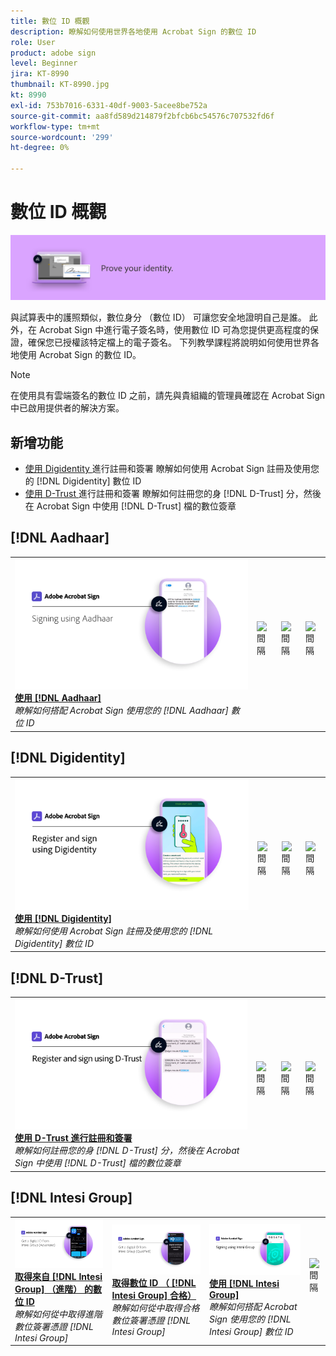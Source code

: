 ```yaml
---
title: 數位 ID 概觀
description: 瞭解如何使用世界各地使用 Acrobat Sign 的數位 ID
role: User
product: adobe sign
level: Beginner
jira: KT-8990
thumbnail: KT-8990.jpg
kt: 8990
exl-id: 753b7016-6331-40df-9003-5acee8be752a
source-git-commit: aa8fd589d214879f2bfcb6bc54576c707532fd6f
workflow-type: tm+mt
source-wordcount: '299'
ht-degree: 0%

---
```


# 數位 ID 概觀

![Sign 數位 ID 影像](../assets/Hero-DigitalID.png)

與試算表中的護照類似，數位身分 （數位 ID） 可讓您安全地證明自己是誰。 此外，在 Acrobat Sign 中進行電子簽名時，使用數位 ID 可為您提供更高程度的保證，確保您已授權該特定檔上的電子簽名。 下列教學課程將說明如何使用世界各地使用 Acrobat Sign 的數位 ID。

>[!NOTE]
>
>在使用具有雲端簽名的數位 ID 之前，請先與貴組織的管理員確認在 Acrobat Sign 中已啟用提供者的解決方案。

## 新增功能

* [使用 Digidentity ](digidentity-sign.md) 進行註冊和簽署
瞭解如何使用 Acrobat Sign 註冊及使用您的 [!DNL Digidentity] 數位 ID
* [使用 D-Trust ](d-trust.md) 進行註冊和簽署
瞭解如何註冊您的身 [!DNL D-Trust] 分，然後在 Acrobat Sign 中使用 [!DNL D-Trust] 檔的數位簽章

## [!DNL Aadhaar]

<table style="table-layout:fixed">
<tr>
 <td>
    <a href="aadhaar-sign.md">
      <img alt="使用 [!DNL Aadhaar]" src="assets/Aadhaarsign_1280.png" />
    </a>
    <div>
    <a href="aadhaar-sign.md"><strong>使用 [!DNL Aadhaar]</strong></a>
    </div>
    <em>瞭解如何搭配 Acrobat Sign 使用您的 [!DNL Aadhaar] 數位 ID</em>
    <br>
  </td>
  <td>
    <img alt="間隔" src="../assets/Whitespacer.png" />
    <div>
    <br>
  </td>
  <td>
    <img alt="間隔" src="../assets/Whitespacer.png" />
    <div>
    <br>
  </td>
  <td>
    <img alt="間隔" src="../assets/Whitespacer.png" />
    <div>
    <br>
  </td>
</tr>
</table>

## [!DNL Digidentity]

<table style="table-layout:fixed">
<tr>
  <td>
    <a href="digidentity-sign.md">
      <img alt="使用 [!DNL Digidentity] 數位 ID 註冊和簽署" src="assets/Digidentitysign_1280.png" />
    </a>
    <div>
    <a href="digidentity-sign.md"><strong>使用 [!DNL Digidentity]</strong></a>
    </div>
    <em>瞭解如何使用 Acrobat Sign 註冊及使用您的 [!DNL Digidentity] 數位 ID</em>
    <br>
  </td>
  <td>
    <img alt="間隔" src="../assets/Whitespacer.png" />
    <div>
    <br>
  </td>
  <td>
    <img alt="間隔" src="../assets/Whitespacer.png" />
    <div>
    <br>
  </td>
  <td>
    <img alt="間隔" src="../assets/Whitespacer.png" />
    <div>
    <br>
  </td>
</tr>
</table>

## [!DNL D-Trust]

<table style="table-layout:fixed">
<tr>
  <td>
    <a href="d-trust.md">
      <img alt="使用 D-Trust 進行註冊和簽署" src="assets/Dtrust.png" />
    </a>
    <div>
    <a href="d-trust.md"><strong>使用 D-Trust 進行註冊和簽署</strong></a>
    </div>
    <em>瞭解如何註冊您的身 [!DNL D-Trust] 分，然後在 Acrobat Sign 中使用 [!DNL D-Trust] 檔的數位簽章</em>
    <br>
  </td>
  <td>
    <img alt="間隔" src="../assets/Whitespacer.png" />
    <div>
    <br>
  </td>
  <td>
    <img alt="間隔" src="../assets/Whitespacer.png" />
    <div>
    <br>
  </td>
  <td>
    <img alt="間隔" src="../assets/Whitespacer.png" />
    <div>
    <br>
  </td>
  </tr>
  </table>

## [!DNL Intesi Group]

<table style="table-layout:fixed">
<tr>
  <td>
    <a href="intesi-advanced.md">
      <img alt="從 Intesi Group （進階） 取得數位 ID" src="assets/IntesiAdvanced_1280.png" />
    </a>
    <div>
    <a href="intesi-advanced.md"><strong>取得來自 [!DNL Intesi Group] （進階） 的數位 ID</strong></a>
    </div>
    <em>瞭解如何從中取得進階數位簽署憑證 [!DNL Intesi Group]</em>
    <br>
  </td>
  <td>
    <a href="intesi-qualified.md">
      <img alt="取得數位 ID （ [!DNL Intesi Group] 合格）" src="assets/IntesiQualified_1280.png" />
    </a>
    <div>
    <a href="intesi-qualified.md"><strong>取得數位 ID （ [!DNL Intesi Group] 合格）</strong></a>
    </div>
    <em>瞭解如何從中取得合格數位簽署憑證 [!DNL Intesi Group]</em>
    <br>
  </td>
  <td>
    <a href="intesi-sign.md">
      <img alt="使用 Intesi 群組進行簽署" src="assets/IntesiSign_1280.png" />
    </a>
    <div>
    <a href="intesi-sign.md"><strong>使用 [!DNL Intesi Group]</strong></a>
    </div>
    <em>瞭解如何搭配 Acrobat Sign 使用您的 [!DNL Intesi Group] 數位 ID</em>
    <br>
  </td>
  <td>
    <img alt="間隔" src="../assets/Whitespacer.png" />
    <div>
    <br>
  </td>
</tr>
</table>
